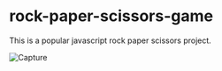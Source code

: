 # rock-paper-scissors-game
This is a popular javascript rock paper scissors project. 

![Capture](https://user-images.githubusercontent.com/77573694/188300221-2a1760c3-2869-4cfd-9876-f2d69e27bb08.JPG)
